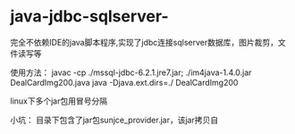 # java-jdbc-sqlserver-

完全不依赖IDE的java脚本程序,实现了jdbc连接sqlserver数据库，图片裁剪，文件读写等

使用方法：
javac -cp ./mssql-jdbc-6.2.1.jre7.jar; ./im4java-1.4.0.jar DealCardImg200.java
java -Djava.ext.dirs=./ DealCardImg200

linux下多个jar包用冒号分隔


小坑：
目录下包含了jar包sunjce_provider.jar，该jar拷贝自
